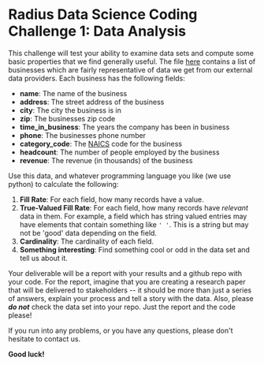 # Radius Data Science Coding Challenge 1: Data Analysis

This challenge will test your ability to examine data sets and compute some basic properties that we find generally 
useful. The file [here](data.json.zip) contains a list of businesses which are fairly representative of data we get from our external data providers. 
Each business has the following fields:

- **name**: The name of the business
- **address**: The street address of the business
- **city**: The city the business is in
- **zip**: The businesses zip code
- **time_in_business**: The years the company has been in business
- **phone**: The businesses phone number
- **category_code**: The [NAICS](https://classcodes.com/naics-code-list/) code for the business
- **headcount**: The number of people employed by the business
- **revenue**: The revenue (in thousands) of the business

Use this data, and whatever programming language you like (we use python) to calculate the following:

1. **Fill Rate**: For each field, how many records have a value.
2. **True-Valued Fill Rate**: For each field, how many records have *relevant* data in them. For example, a field which
has string valued entries may have elements that contain something like `' '`. This is a string but may not be
'good' data depending on the field.
3. **Cardinality**: The cardinality of each field.
4. **Something interesting**: Find something cool or odd in the data set and tell us about it.

Your deliverable will be a report with your results and a github repo with your code. For the report, imagine that you 
are creating a research paper that will be delivered to stakeholders -- it should be more than just a series of answers,
explain your process and tell a story with the data. Also, please **_do not_** check the data set into your repo. Just 
the report and the code please!

If you run into any problems, or you have any questions, please don't hesitate to contact us.

**Good luck!**